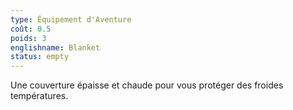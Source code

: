 ```yaml
---
type: Équipement d'Aventure
coût: 0.5
poids: 3
englishname: Blanket
status: empty
---
```

Une couverture épaisse et chaude pour vous protéger des froides températures.